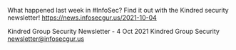 What happened last week in #InfoSec? Find it out with the Kindred security newsletter!
https://news.infosecgur.us/2021-10-04

Kindred Group Security Newsletter -  4 Oct 2021
Kindred Group Security
newsletter@infosecgur.us
 
